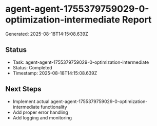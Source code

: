 # agent-agent-1755379759029-0-optimization-intermediate Report

Generated: 2025-08-18T14:15:08.639Z

## Status
- Task: agent-agent-1755379759029-0-optimization-intermediate
- Status: Completed
- Timestamp: 2025-08-18T14:15:08.639Z

## Next Steps
- Implement actual agent-agent-1755379759029-0-optimization-intermediate functionality
- Add proper error handling
- Add logging and monitoring
